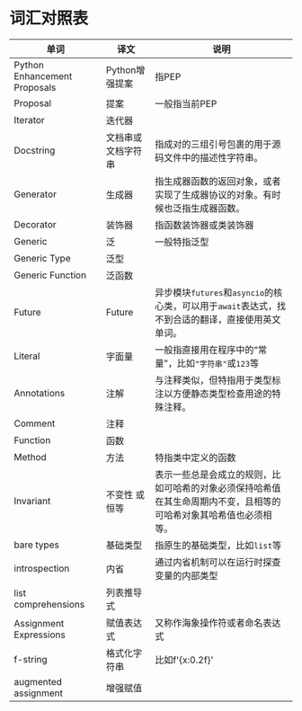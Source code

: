 # 词汇对照表

| 单词                         | 译文               | 说明                                                         |
| ---------------------------- | ------------------ | ------------------------------------------------------------ |
| Python Enhancement Proposals | Python增强提案     | 指PEP                                                        |
| Proposal                     | 提案               | 一般指当前PEP                                                |
| Iterator                     | 迭代器             |                                                              |
| Docstring                    | 文档串或文档字符串 | 指成对的三组引号包裹的用于源码文件中的描述性字符串。         |
| Generator                    | 生成器             | 指生成器函数的返回对象，或者实现了生成器协议的对象。有时候也泛指生成器函数。 |
| Decorator                    | 装饰器             | 指函数装饰器或类装饰器                                       |
| Generic                      | 泛                 | 一般特指泛型                                                 |
| Generic Type                 | 泛型               |                                                              |
| Generic Function             | 泛函数             |                                                              |
| Future                       | Future             | 异步模块`futures`和`asyncio`的核心类，可以用于`await`表达式，找不到合适的翻译，直接使用英文单词。 |
| Literal                      | 字面量             | 一般指直接用在程序中的“常量”，比如`"字符串"`或`123`等        |
| Annotations                  | 注解               | 与注释类似，但特指用于类型标注以方便静态类型检查用途的特殊注释。 |
| Comment                      | 注释               |                                                              |
| Function                     | 函数               |                                                              |
| Method                       | 方法               | 特指类中定义的函数                                           |
| Invariant                    | 不变性 或 恒等     | 表示一些总是会成立的规则，比如可哈希的对象必须保持哈希值在其生命周期内不变，且相等的可哈希对象其哈希值也必须相等。 |
| bare types                   | 基础类型           | 指原生的基础类型，比如`list`等                               |
| introspection                | 内省               | 通过内省机制可以在运行时探查变量的内部类型                   |
| list comprehensions          | 列表推导式         |                                                              |
| Assignment Expressions       | 赋值表达式         | 又称作海象操作符或者命名表达式                               |
| f-string                     | 格式化字符串       | 比如f'{x:0.2f}'                                              |
| augmented assignment         | 增强赋值           |                                                              |

